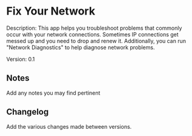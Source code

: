 Fix Your Network
=======================
Description: This app helps you troubleshoot problems that commonly occur with your network connections.  Sometimes IP connections get messed up and you need to drop and renew it.  Additionally, you can run "Network Diagnostics" to help diagnose network problems.

Version: 0.1

Notes
----
Add any notes you may find pertinent 

Changelog
----
Add the various changes made between versions.
